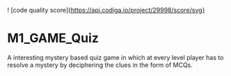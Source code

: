 ! [code quality score]{https://api.codiga.io/project/29998/score/svg}
# M1_GAME_Quiz
A interesting mystery based quiz game in which at every level player has to resolve a mystery by deciphering the clues in the form of MCQs.


